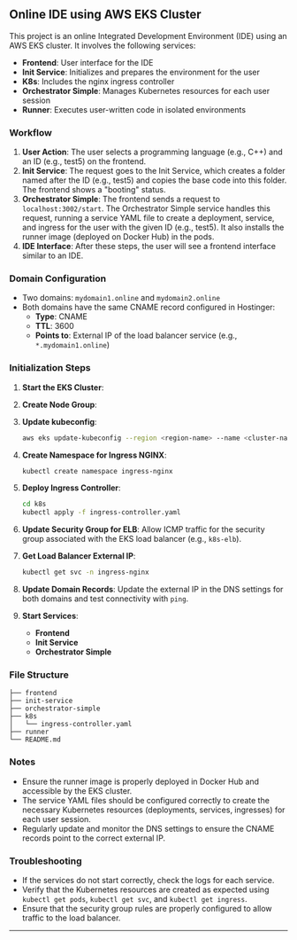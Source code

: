 ## Online IDE using AWS EKS Cluster

This project is an online Integrated Development Environment (IDE) using an AWS EKS cluster. It involves the following services:
- **Frontend**: User interface for the IDE
- **Init Service**: Initializes and prepares the environment for the user
- **K8s**: Includes the nginx ingress controller
- **Orchestrator Simple**: Manages Kubernetes resources for each user session
- **Runner**: Executes user-written code in isolated environments

### Workflow
1. **User Action**: The user selects a programming language (e.g., C++) and an ID (e.g., test5) on the frontend.
2. **Init Service**: The request goes to the Init Service, which creates a folder named after the ID (e.g., test5) and copies the base code into this folder. The frontend shows a "booting" status.
3. **Orchestrator Simple**: The frontend sends a request to `localhost:3002/start`. The Orchestrator Simple service handles this request, running a service YAML file to create a deployment, service, and ingress for the user with the given ID (e.g., test5). It also installs the runner image (deployed on Docker Hub) in the pods.
4. **IDE Interface**: After these steps, the user will see a frontend interface similar to an IDE.

### Domain Configuration
- Two domains: `mydomain1.online` and `mydomain2.online`
- Both domains have the same CNAME record configured in Hostinger:
  - **Type**: CNAME
  - **TTL**: 3600
  - **Points to**: External IP of the load balancer service (e.g., `*.mydomain1.online`)

### Initialization Steps

1. **Start the EKS Cluster**:
    

2. **Create Node Group**:
    

3. **Update kubeconfig**:
    ```sh
    aws eks update-kubeconfig --region <region-name> --name <cluster-name>
    ```

4. **Create Namespace for Ingress NGINX**:
    ```sh
    kubectl create namespace ingress-nginx
    ```

5. **Deploy Ingress Controller**:
    ```sh
    cd k8s
    kubectl apply -f ingress-controller.yaml
    ```

6. **Update Security Group for ELB**:
     Allow ICMP traffic for the security group associated with the EKS load balancer (e.g., `k8s-elb`).

7. **Get Load Balancer External IP**:
    ```sh
    kubectl get svc -n ingress-nginx
    ```

8. **Update Domain Records**:
     Update the external IP in the DNS settings for both domains and test connectivity with `ping`.

9. **Start Services**:
    - **Frontend**
    - **Init Service**
    - **Orchestrator Simple**

### File Structure

```plaintext
├── frontend
├── init-service
├── orchestrator-simple
├── k8s
│   └── ingress-controller.yaml
├── runner
└── README.md
```

### Notes
- Ensure the runner image is properly deployed in Docker Hub and accessible by the EKS cluster.
- The service YAML files should be configured correctly to create the necessary Kubernetes resources (deployments, services, ingresses) for each user session.
- Regularly update and monitor the DNS settings to ensure the CNAME records point to the correct external IP.

### Troubleshooting
- If the services do not start correctly, check the logs for each service.
- Verify that the Kubernetes resources are created as expected using `kubectl get pods`, `kubectl get svc`, and `kubectl get ingress`.
- Ensure that the security group rules are properly configured to allow traffic to the load balancer.

---
